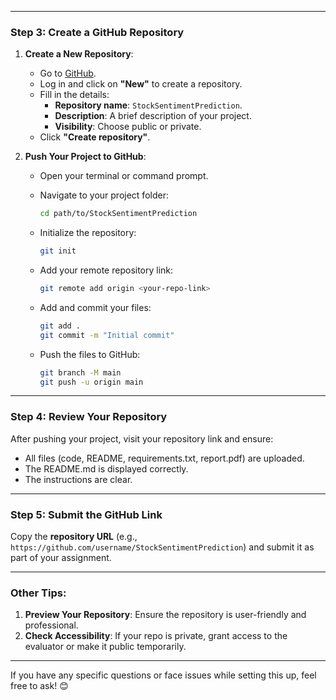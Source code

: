 
---

### **Step 3: Create a GitHub Repository**

1. **Create a New Repository**:
   - Go to [GitHub](https://github.com).
   - Log in and click on **"New"** to create a repository.
   - Fill in the details:
     - **Repository name**: `StockSentimentPrediction`.
     - **Description**: A brief description of your project.
     - **Visibility**: Choose public or private.
   - Click **"Create repository"**.

2. **Push Your Project to GitHub**:
   - Open your terminal or command prompt.
   - Navigate to your project folder:
     ```bash
     cd path/to/StockSentimentPrediction
     ```

   - Initialize the repository:
     ```bash
     git init
     ```

   - Add your remote repository link:
     ```bash
     git remote add origin <your-repo-link>
     ```

   - Add and commit your files:
     ```bash
     git add .
     git commit -m "Initial commit"
     ```

   - Push the files to GitHub:
     ```bash
     git branch -M main
     git push -u origin main
     ```

---

### **Step 4: Review Your Repository**

After pushing your project, visit your repository link and ensure:
- All files (code, README, requirements.txt, report.pdf) are uploaded.
- The README.md is displayed correctly.
- The instructions are clear.

---

### **Step 5: Submit the GitHub Link**

Copy the **repository URL** (e.g., `https://github.com/username/StockSentimentPrediction`) and submit it as part of your assignment.

---

### **Other Tips**:
1. **Preview Your Repository**: Ensure the repository is user-friendly and professional.
2. **Check Accessibility**: If your repo is private, grant access to the evaluator or make it public temporarily.

---

If you have any specific questions or face issues while setting this up, feel free to ask! 😊

